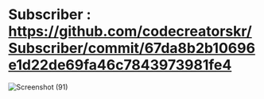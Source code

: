 # Subscriber  : https://github.com/codecreatorskr/Subscriber/commit/67da8b2b10696e1d22de69fa46c7843973981fe4

![Screenshot (91)](https://user-images.githubusercontent.com/118014326/231246470-2275e72e-1166-4072-a39e-47a41e46ab96.png)
